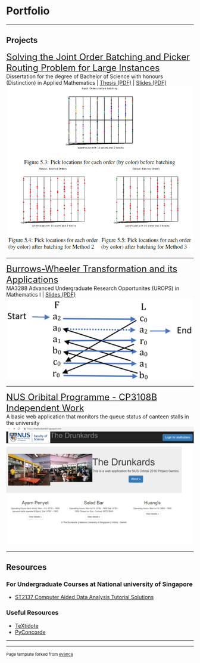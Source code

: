 # Portfolio

---

## Projects 

[<font size="5">Solving the Joint Order Batching and Picker Routing Problem for Large Instances</font>](https://weihao94.github.io/pages/Solving-the-JOBPRP-for-Large-Instances)
<br>
Dissertation for the degree of Bachelor of Science with honours (Distinction) in Applied Mathematics | [Thesis (PDF)](https://weihao94.github.io/pdf/Khoong-Wei-Hao-Honours-Thesis.pdf) | [Slides (PDF)](https://weihao94.github.io/pdf/Final-Talk-Khoong-Wei-Hao.pdf)
<br>
<img src="images/fyp.png?raw=true"/>

---
[<font size="5">Burrows-Wheeler Transformation and its Applications</font>](https://github.com/weihao94/Burrows-Wheeler-Transformation-and-its-Applications)
<br>
MA3288 Advanced Undergraduate Research Opportunites (UROPS) in Mathematics I | [Slides (PDF)](https://weihao94.github.io/pdf/Khoong-WeiHao-Burrows-Wheeler-Transformation-and-its-Applications-(Slides).pdf)
<br>
<img src="images/bwt.png?raw=true"/>


---
[<font size="5">NUS Oribital Programme - CP3108B Independent Work</font>](https://github.com/weihao94/The-Drunkards)
<br>
A basic web application that monitors the queue status of canteen stalls in the university
<br>
<img src="images/orbital.png?raw=true"/>

---

## Resources

### For Undergraduate Courses at National university of Singapore

- [ST2137 Computer Aided Data Analysis Tutorial Solutions](https://github.com/weihao94/ST2137-Computer-Aided-Data-Analysis)

### Useful Resources

- [TeXtidote](https://sylvainhalle.github.io/textidote/)
- [PyConcorde](https://github.com/jvkersch/pyconcorde)

---




---
<p style="font-size:11px">Page template forked from <a href="https://github.com/evanca/quick-portfolio">evanca</a></p>
<!-- Remove above link if you don't want to attibute -->
